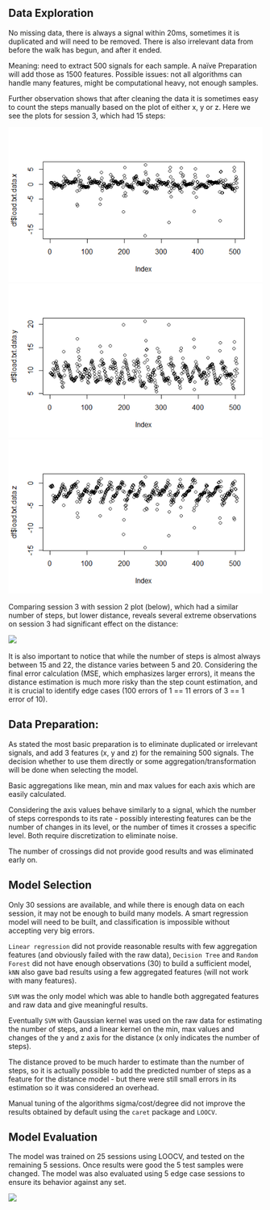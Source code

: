 ## Data Exploration

No missing data, there is always a signal within 20ms, sometimes it is duplicated and will need to be removed. There is also irrelevant data from before the walk has begun, and after it ended.

Meaning: need to extract 500 signals for each sample. A naïve Preparation will add those as 1500 features. Possible issues: not all algorithms can handle many features, might be computational heavy, not enough samples.


Further observation shows that after cleaning the data it is sometimes easy to count the steps manually based on the plot of either x, y or z. Here we see the plots for session 3, which had 15 steps:

![](Images/session.3.x.png)
![](Images/session.3.y.png)
![](Images/session.3.z.png)

Comparing session 3 with session 2 plot (below), which had a similar number of steps, but lower distance, reveals several extreme observations on session 3 had significant effect on the distance:

![](session.2.z.png)

It is also important to notice that while the number of steps is almost always between 15 and 22, the distance varies between 5 and 20. Considering the final error calculation (MSE, which emphasizes larger errors), it means the distance estimation is much more risky than the step count estimation, and it is crucial to identify edge cases (100 errors of 1 == 11 errors of 3 == 1 error of 10).

## Data Preparation:

As stated the most basic preparation is to eliminate duplicated or irrelevant signals, and add 3 features (x, y and z) for the remaining 500 signals. The decision whether to use them directly or some aggregation/transformation will be done when selecting the model.

Basic aggregations like mean, min and max values for each axis which are easily calculated.

Considering the axis values behave similarly to a signal, which the number of steps corresponds to its rate - possibly interesting features can be the number of changes in its level, or the number of times it crosses a specific level. Both require discretization to eliminate noise.

The number of crossings did not provide good results and was eliminated early on.

## Model Selection

Only 30 sessions are available, and while there is enough data on each session, it may not be enough to build many models. A smart regression model will need to be built, and classification is impossible without accepting very big errors.

`Linear regression` did not provide reasonable results with few aggregation features (and obviously failed with the raw data), `Decision Tree` and `Random Forest` did not have enough observations (30) to build a sufficient model, `kNN` also gave bad results using a few aggregated features (will not work with many features).

`SVM` was the only model which was able to handle both aggregated features and raw data and give meaningful results.

Eventually `SVM` with Gaussian kernel was used on the raw data for estimating the number of steps, and a linear kernel on the min, max values and changes of the y and z axis for the distance (x only indicates the number of steps).

The distance proved to be much harder to estimate than the number of steps, so it is actually possible to add the predicted number of steps as a feature for the distance model - but there were still small errors in its estimation so it was considered an overhead.

Manual tuning of the algorithms sigma/cost/degree did not improve the results obtained by default using the `caret` package and `LOOCV`.

## Model Evaluation

The model was trained on 25 sessions using LOOCV, and tested on the remaining 5 sessions. Once results were good the 5 test samples were changed. The model was also evaluated using 5 edge case sessions to ensure its behavior against any set.

![](edge_results.png)
